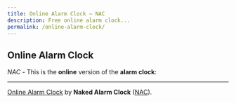 ```yaml
---
title: Online Alarm Clock – NAC
description: Free online alarm clock...
permalink: /online-alarm-clock/
---
```


## Online Alarm Clock

*NAC* - This is the **online** version of the **alarm clock**:

---

[Online Alarm Clock](https://nakedalarmclock.github.io/online-alarm-clock/) by **Naked Alarm Clock** ([NAC](https://nakedalarmclock.github.io/)).
